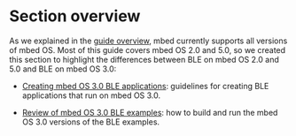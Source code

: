 # Section overview

As we explained in the [guide overview](../index.md), mbed currently supports all versions of mbed OS. Most of this guide covers mbed OS 2.0 and 5.0, so we created this section to highlight the differences between BLE on mbed OS 2.0 and 5.0 and BLE on mbed OS 3.0:

* [Creating mbed OS 3.0 BLE applications](mbed_OS_BLE_Apps.md): guidelines for creating BLE applications that run on mbed OS 3.0.

* [Review of mbed OS 3.0 BLE examples](mbed_OS_examples.md): how to build and run the mbed OS 3.0 versions of the BLE examples.
